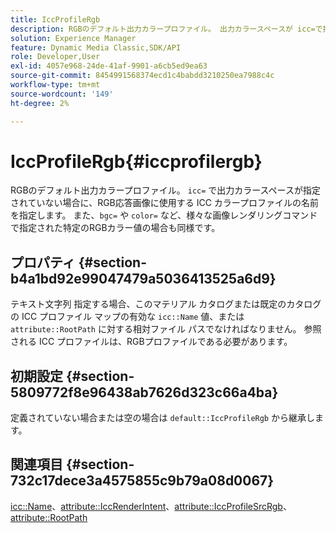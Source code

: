 ```yaml
---
title: IccProfileRgb
description: RGBのデフォルト出力カラープロファイル。 出力カラースペースが icc=で指定されていない場合に、RGB応答画像に使用する ICC カラープロファイルの名前を指定します。 また、様々な画像レンダリングコマンド（bgc=や color=など）で指定された特定のRGBカラー値の場合も同様です。
solution: Experience Manager
feature: Dynamic Media Classic,SDK/API
role: Developer,User
exl-id: 4057e968-24de-41af-9901-a6cb5ed9ea63
source-git-commit: 8454991568374ecd1c4babdd3210250ea7988c4c
workflow-type: tm+mt
source-wordcount: '149'
ht-degree: 2%

---
```


# IccProfileRgb{#iccprofilergb}

RGBのデフォルト出力カラープロファイル。 `icc=` で出力カラースペースが指定されていない場合に、RGB応答画像に使用する ICC カラープロファイルの名前を指定します。 また、`bgc=` や `color=` など、様々な画像レンダリングコマンドで指定された特定のRGBカラー値の場合も同様です。

## プロパティ {#section-b4a1bd92e99047479a5036413525a6d9}

テキスト文字列 指定する場合、このマテリアル カタログまたは既定のカタログの ICC プロファイル マップの有効な `icc::Name` 値、または `attribute::RootPath` に対する相対ファイル パスでなければなりません。 参照される ICC プロファイルは、RGBプロファイルである必要があります。

## 初期設定 {#section-5809772f8e96438ab7626d323c66a4ba}

定義されていない場合または空の場合は `default::IccProfileRgb` から継承します。

## 関連項目 {#section-732c17dece3a4575855c9b79a08d0067}

[icc::Name](../../../../../ir-api/material-cat/image-rendering-api-ref/c-ir-material-catalog/c-ir-icc-profile-map-reference/r-ir-name-icc.md#reference-7a293ede360e433782575f8f6a562ac2)、[attribute::IccRenderIntent](../../../../../ir-api/material-cat/image-rendering-api-ref/c-ir-material-catalog/c-ir-attributes-reference/r-ir-iccrenderintent.md#reference-3b80b7a4c25545a593c5076f318b5c40)、[attribute::IccProfileSrcRgb](../../../../../ir-api/material-cat/image-rendering-api-ref/c-ir-material-catalog/c-ir-attributes-reference/r-ir-iccprofilesrcrgb.md#reference-2fb0f7cfc6e74813b82cd98ae165bd49)、[attribute::RootPath](../../../../../ir-api/material-cat/image-rendering-api-ref/c-ir-material-catalog/c-ir-attributes-reference/r-ir-rootpath.md#reference-a4d7c96b62e14fcbad1740c702f160f3)
